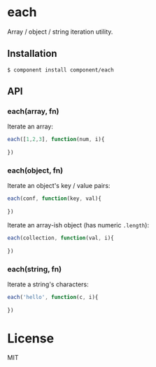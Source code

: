 
# each

  Array / object / string iteration utility.

## Installation

    $ component install component/each

## API

### each(array, fn)

  Iterate an array:

```js
each([1,2,3], function(num, i){
  
})
```

### each(object, fn)

  Iterate an object's key / value pairs:

```js
each(conf, function(key, val){
  
})
```

  Iterate an array-ish object (has numeric `.length`):

```js
each(collection, function(val, i){
  
})
```

### each(string, fn)

  Iterate a string's characters:

```js
each('hello', function(c, i){
  
})
```

# License

  MIT

